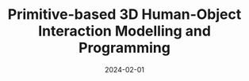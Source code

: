---
title: "Primitive-based 3D Human-Object Interaction Modelling and Programming"
collection: publications
permalink: /publications/p3haoi
excerpt: 'Embedding Human and Articulated Object Interaction (HAOI) in 3D is an important direction for a deeper human activity understanding. Different from previous works that use parametric and CAD models to represent humans and objects, in this work, we propose a novel 3D geometric primitive-based language to encode both humans and objects. Given our new paradigm, humans and objects are all compositions of primitives instead of heterogeneous entities. Thus, mutual information learning may be achieved between the limited 3D data of humans and different object categories. Moreover, considering the simplicity of the expression and the richness of the information it contains, we choose the superquadric as the primitive representation. To explore an effective embedding of HAOI for the machine, we build a new benchmark on 3D HAOI consisting of primitives together with their images and propose a task requiring machines to recover 3D HAOI using primitives from images. Moreover, we propose a baseline of single-view 3D reconstruction on HAOI. We believe this primitive-based 3D HAOI representation would pave the way for 3D HAOI studies.'
date: '2024-02-01'
venue: 'AAAI'
image: '/images/p3haoi.png'
arxiv: 'https://arxiv.org/abs/2312.10714'
site: 'https://mvig-rhos.com/p3haoi'
weight: 52
citation: 'Liu, S., Li, Y. L., Fang, Z., Liu, X., You, Y., & Lu, C. (2023). Primitive-based 3D Human-Object Interaction Modelling and Programming. arXiv preprint arXiv:2312.10714.'
authors: 'Siqi Liu, Yong-Lu Li, Zhou Fang, Xinpeng Liu, <b>Yang You</b>, Cewu Lu'
---